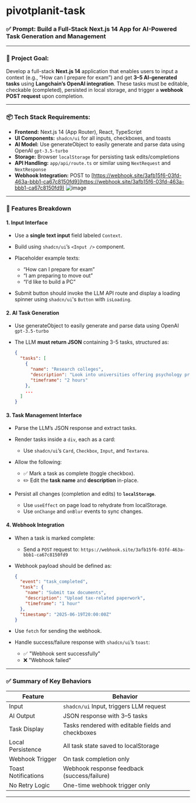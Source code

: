 # pivotplanit-task

### ✅ Prompt: Build a Full-Stack Next.js 14 App for AI-Powered Task Generation and Management

---

### 🧩 Project Goal:

Develop a full-stack **Next.js 14** application that enables users to input a context (e.g., “How can I prepare for exam”) and get **3–5 AI-generated tasks** using **Langchain’s OpenAI integration**. These tasks must be editable, checkable (completed), persisted in local storage, and trigger a **webhook POST request** upon completion.

---

### 📦 Tech Stack Requirements:

* **Frontend:** Next.js 14 (App Router), React, TypeScript
* **UI Components:** `shadcn/ui` for all inputs, checkboxes, and toasts
* **AI Model:** Use generateObject to easily generate and parse data using OpenAI `gpt-3.5-turbo`
* **Storage:** Browser `localStorage` for persisting task edits/completions
* **API Handling:** `app/api/route.ts` or similar using `NextRequest` and `NextResponse`
* **Webhook Integration:** POST to [https://webhook.site/3afb15f6-03fd-463a-bbb1-ca67c8150fd9](https://webhook.site/3afb15f6-03fd-463a-bbb1-ca67c8150fd9)
![image](https://github.com/user-attachments/assets/a49af0a1-547f-4630-8f5c-8cc54a47ab24)


---

### 🔧 Features Breakdown

#### 1. **Input Interface**

* Use a **single text input** field labeled `Context`.
* Build using `shadcn/ui`’s `<Input />` component.
* Placeholder example texts:

  * “How can I prepare for exam”
  * “I am preparing to move out”
  * “I'd like to build a PC”
* Submit button should invoke the LLM API route and display a loading spinner using `shadcn/ui`'s `Button` with `isLoading`.

#### 2. **AI Task Generation**

* Use generateObject to easily generate and parse data using OpenAI `gpt-3.5-turbo`
* The LLM **must return JSON** containing 3-5 tasks, structured as:

    ```json
    {
      "tasks": [
        {
          "name": "Research colleges",
          "description": "Look into universities offering psychology programs",
          "timeframe": "2 hours"
        },
        ...
      ]
    }
    ```

#### 3. **Task Management Interface**

* Parse the LLM’s JSON response and extract tasks.
* Render tasks inside a `div`, each as a card:

  * Use `shadcn/ui`’s `Card`, `Checkbox`, `Input`, and `Textarea`.
* Allow the following:

  * ✅ Mark a task as complete (toggle checkbox).
  * ✏️ Edit the **task name** and **description** in-place.
* Persist all changes (completion and edits) to **`localStorage`**.

  * Use `useEffect` on page load to rehydrate from localStorage.
  * Use `onChange` and `onBlur` events to sync changes.

#### 4. **Webhook Integration**

* When a task is marked complete:

  * Send a `POST` request to:
    `https://webhook.site/3afb15f6-03fd-463a-bbb1-ca67c8150fd9`
* Webhook payload should be defined as:

  ```json
  {
    "event": "task_completed",
    "task": {
      "name": "Submit tax documents",
      "description": "Upload tax-related paperwork",
      "timeframe": "1 hour"
    },
    "timestamp": "2025-06-19T20:00:00Z"
  }
  ```
* Use `fetch` for sending the webhook.
* Handle success/failure response with `shadcn/ui`’s `toast`:

  * ✅ "Webhook sent successfully"
  * ❌ "Webhook failed"

---

### ✅ Summary of Key Behaviors

| Feature             | Behavior                                           |
| ------------------- | -------------------------------------------------- |
| Input               | `shadcn/ui` Input, triggers LLM request            |
| AI Output           | JSON response with 3–5 tasks                       |
| Task Display        | Tasks rendered with editable fields and checkboxes |
| Local Persistence   | All task state saved to localStorage               |
| Webhook Trigger     | On task completion only                            |
| Toast Notifications | Webhook response feedback (success/failure)        |
| No Retry Logic      | One-time webhook trigger only                      |

---


